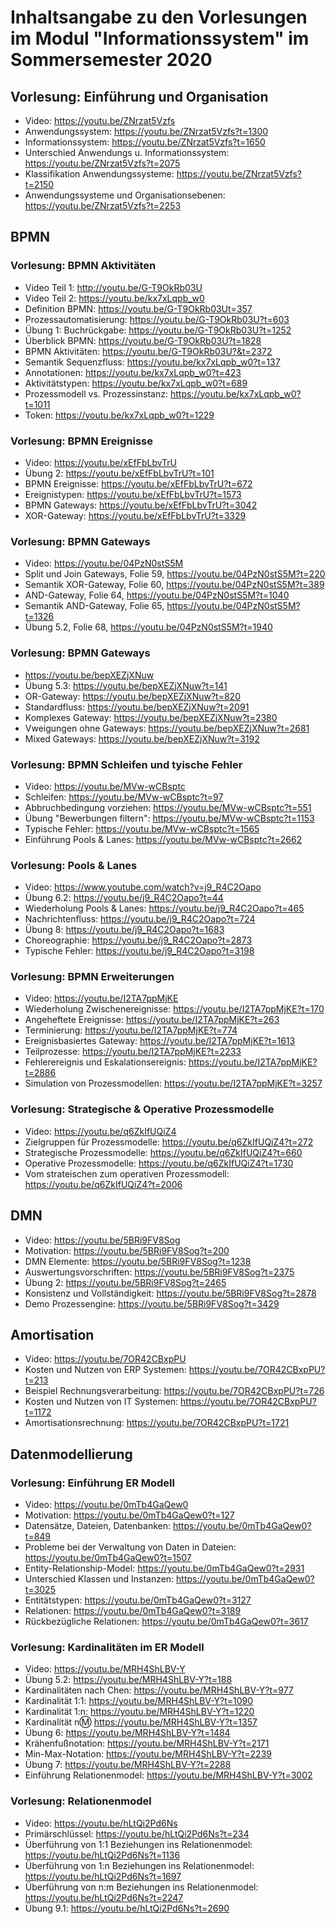 # Inhaltsangabe zu den Vorlesungen im Modul "Informationssystem" im Sommersemester 2020
## Vorlesung: Einführung und Organisation
- Video: https://youtu.be/ZNrzat5Vzfs    
- Anwendungssystem: https://youtu.be/ZNrzat5Vzfs?t=1300    
- Informationssystem: https://youtu.be/ZNrzat5Vzfs?t=1650    
- Unterschied Anwendungs u. Informationssystem: https://youtu.be/ZNrzat5Vzfs?t=2075    
- Klassifikation Anwendungssysteme: https://youtu.be/ZNrzat5Vzfs?t=2150
- Anwendungssysteme und Organisationsebenen: https://youtu.be/ZNrzat5Vzfs?t=2253
## BPMN
### Vorlesung: BPMN Aktivitäten 
- Video Teil 1: http://youtu.be/G-T9OkRb03U
- Video Teil 2: https://youtu.be/kx7xLqpb_w0
- Definition BPMN: https://youtu.be/G-T9OkRb03Ut=357 
- Prozessautomatisierung: https://youtu.be/G-T9OkRb03U?t=603
- Übung 1: Buchrückgabe: https://youtu.be/G-T9OkRb03U?t=1252
- Überblick BPMN: https://youtu.be/G-T9OkRb03U?t=1828
- BPMN Aktivitäten: https://youtu.be/G-T9OkRb03U?&t=2372
- Semantik Sequenzfluss: https://youtu.be/kx7xLqpb_w0?t=137
- Annotationen: https://youtu.be/kx7xLqpb_w0?t=423
- Aktivitätstypen: https://youtu.be/kx7xLqpb_w0?t=689
- Prozessmodell vs. Prozessinstanz: https://youtu.be/kx7xLqpb_w0?t=1011
- Token: https://youtu.be/kx7xLqpb_w0?t=1229
### Vorlesung: BPMN Ereignisse
- Video: https://youtu.be/xEfFbLbvTrU
- Übung 2: https://youtu.be/xEfFbLbvTrU?t=101
- BPMN Ereignisse: https://youtu.be/xEfFbLbvTrU?t=672
- Ereignistypen: https://youtu.be/xEfFbLbvTrU?t=1573
- BPMN Gateways: https://youtu.be/xEfFbLbvTrU?t=3042
- XOR-Gateway: https://youtu.be/xEfFbLbvTrU?t=3329
### Vorlesung: BPMN Gateways 
- Video: https://youtu.be/04PzN0stS5M
- Split und Join Gateways, Folie 59, https://youtu.be/04PzN0stS5M?t=220
- Semantik XOR-Gateway, Folie 60, https://youtu.be/04PzN0stS5M?t=389
- AND-Gateway, Folie 64, https://youtu.be/04PzN0stS5M?t=1040
- Semantik AND-Gateway, Folie 65, https://youtu.be/04PzN0stS5M?t=1326
- Übung 5.2, Folie 68, https://youtu.be/04PzN0stS5M?t=1940
### Vorlesung: BPMN Gateways
- https://youtu.be/bepXEZjXNuw
- Übung 5.3: https://youtu.be/bepXEZjXNuw?t=141
- OR-Gateway: https://youtu.be/bepXEZjXNuw?t=820
- Standardfluss: https://youtu.be/bepXEZjXNuw?t=2091
- Komplexes Gateway: https://youtu.be/bepXEZjXNuw?t=2380
- Vweigungen ohne Gateways: https://youtu.be/bepXEZjXNuw?t=2681
- Mixed Gateways: https://youtu.be/bepXEZjXNuw?t=3192
### Vorlesung: BPMN Schleifen und tyische Fehler
- Video: https://youtu.be/MVw-wCBsptc
- Schleifen: https://youtu.be/MVw-wCBsptc?t=97
- Abbruchbedingung vorziehen: https://youtu.be/MVw-wCBsptc?t=551
- Übung "Bewerbungen filtern": https://youtu.be/MVw-wCBsptc?t=1153
- Typische Fehler: https://youtu.be/MVw-wCBsptc?t=1565
- Einführung Pools & Lanes: https://youtu.be/MVw-wCBsptc?t=2662
### Vorlesung: Pools & Lanes
- Video: https://www.youtube.com/watch?v=j9_R4C2Oapo
- Übung 6.2: https://youtu.be/j9_R4C2Oapo?t=44
- Wiederholung Pools & Lanes: https://youtu.be/j9_R4C2Oapo?t=465
- Nachrichtenfluss: https://youtu.be/j9_R4C2Oapo?t=724
- Übung 8: https://youtu.be/j9_R4C2Oapo?t=1683
- Choreographie: https://youtu.be/j9_R4C2Oapo?t=2873
- Typische Fehler: https://youtu.be/j9_R4C2Oapo?t=3198
### Vorlesung: BPMN Erweiterungen
- Video: https://youtu.be/I2TA7ppMjKE
- Wiederholung Zwischenereignisse: https://youtu.be/I2TA7ppMjKE?t=170
- Angeheftete Ereignisse: https://youtu.be/I2TA7ppMjKE?t=263
- Terminierung: https://youtu.be/I2TA7ppMjKE?t=774
- Ereignisbasiertes Gateway: https://youtu.be/I2TA7ppMjKE?t=1613
- Teilprozesse: https://youtu.be/I2TA7ppMjKE?t=2233
- Fehlerereignis und Eskalationsereignis: https://youtu.be/I2TA7ppMjKE?t=2886
- Simulation von Prozessmodellen: https://youtu.be/I2TA7ppMjKE?t=3257
### Vorlesung: Strategische & Operative Prozessmodelle
- Video: https://youtu.be/q6ZkIfUQiZ4
- Zielgruppen für Prozessmodelle: https://youtu.be/q6ZkIfUQiZ4?t=272
- Strategische Prozessmodelle: https://youtu.be/q6ZkIfUQiZ4?t=660
- Operative Prozessmodelle: https://youtu.be/q6ZkIfUQiZ4?t=1730
- Vom strateischen zum operativen Prozessmodell: https://youtu.be/q6ZkIfUQiZ4?t=2006
## DMN
- Video: https://youtu.be/5BRi9FV8Sog
- Motivation: https://youtu.be/5BRi9FV8Sog?t=200
- DMN Elemente: https://youtu.be/5BRi9FV8Sog?t=1238
- Auswertungsvorschriften: https://youtu.be/5BRi9FV8Sog?t=2375
- Übung 2: https://youtu.be/5BRi9FV8Sog?t=2465
- Konsistenz und Vollständigkeit: https://youtu.be/5BRi9FV8Sog?t=2878
- Demo Prozessengine: https://youtu.be/5BRi9FV8Sog?t=3429
## Amortisation
- Video: https://youtu.be/7OR42CBxpPU
- Kosten und Nutzen von ERP Systemen: https://youtu.be/7OR42CBxpPU?t=213
- Beispiel Rechnungsverarbeitung: https://youtu.be/7OR42CBxpPU?t=726
- Kosten und Nutzen von IT Systemen: https://youtu.be/7OR42CBxpPU?t=1172
- Amortisationsrechnung: https://youtu.be/7OR42CBxpPU?t=1721
## Datenmodellierung 
### Vorlesung: Einführung ER Modell
- Video: https://youtu.be/0mTb4GaQew0
- Motivation: https://youtu.be/0mTb4GaQew0?t=127
- Datensätze, Dateien, Datenbanken: https://youtu.be/0mTb4GaQew0?t=849
- Probleme bei der Verwaltung von Daten in Dateien: https://youtu.be/0mTb4GaQew0?t=1507
- Entity-Relationship-Model: https://youtu.be/0mTb4GaQew0?t=2931
- Unterschied Klassen und Instanzen: https://youtu.be/0mTb4GaQew0?t=3025
- Entitätstypen: https://youtu.be/0mTb4GaQew0?t=3127
- Relationen: https://youtu.be/0mTb4GaQew0?t=3189
- Rückbezügliche Relationen: https://youtu.be/0mTb4GaQew0?t=3617
### Vorlesung: Kardinalitäten im ER Modell 
- Video: https://youtu.be/MRH4ShLBV-Y
- Übung 5.2: https://youtu.be/MRH4ShLBV-Y?t=188
- Kardinalitäten nach Chen: https://youtu.be/MRH4ShLBV-Y?t=977
- Kardinalität 1:1: https://youtu.be/MRH4ShLBV-Y?t=1090
- Kardinalität 1:n: https://youtu.be/MRH4ShLBV-Y?t=1220
- Kardinalität n:m: https://youtu.be/MRH4ShLBV-Y?t=1357
- Übung 6: https://youtu.be/MRH4ShLBV-Y?t=1484
- Krähenfußnotation: https://youtu.be/MRH4ShLBV-Y?t=2171
- Min-Max-Notation: https://youtu.be/MRH4ShLBV-Y?t=2239
- Übung 7: https://youtu.be/MRH4ShLBV-Y?t=2288
- Einführung Relationenmodel: https://youtu.be/MRH4ShLBV-Y?t=3002
### Vorlesung: Relationenmodel
- Video: https://youtu.be/hLtQi2Pd6Ns
- Primärschlüssel: https://youtu.be/hLtQi2Pd6Ns?t=234
- Überführung von 1:1 Beziehungen ins Relationenmodel: https://youtu.be/hLtQi2Pd6Ns?t=1136
- Überführung von 1:n Beziehungen ins Relationenmodel: https://youtu.be/hLtQi2Pd6Ns?t=1697
- Überführung von n:m Beziehungen ins Relationenmodel: https://youtu.be/hLtQi2Pd6Ns?t=2247
- Übung 9.1: https://youtu.be/hLtQi2Pd6Ns?t=2690
